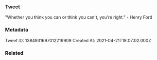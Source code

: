 ### Tweet
"Whether you think you can or think you can't, you're right." - Henry Ford

### Metadata
Tweet ID: 1384931697012219909
Created At: 2021-04-21T18:07:02.000Z

### Related

